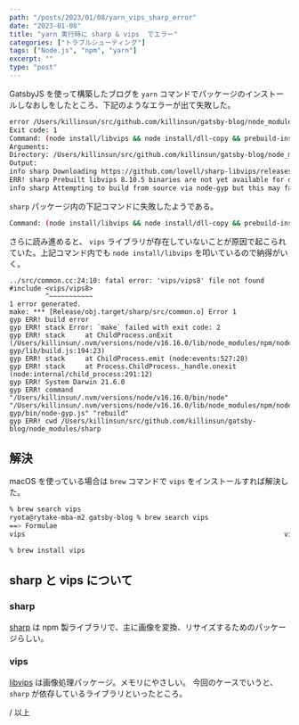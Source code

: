 ```yaml
---
path: "/posts/2023/01/08/yarn_vips_sharp_error"
date: "2023-01-08"
title: "yarn 実行時に sharp & vips  でエラー"
categories: ["トラブルシューティング"]
tags: ["Node.js", "npm", "yarn"]
excerpt: ""
type: "post"
---
```


GatsbyJS を使って構築したブログを `yarn` コマンドでパッケージのインストールしなおしをしたところ、下記のようなエラーが出て失敗した。

```bash
error /Users/killinsun/src/github.com/killinsun/gatsby-blog/node_modules/sharp: Command failed.
Exit code: 1
Command: (node install/libvips && node install/dll-copy && prebuild-install) || (node-gyp rebuild && node install/dll-copy)
Arguments:
Directory: /Users/killinsun/src/github.com/killinsun/gatsby-blog/node_modules/sharp
Output:
info sharp Downloading https://github.com/lovell/sharp-libvips/releases/download/v8.10.5/libvips-8.10.5-darwin-arm64v8.tar.br
ERR! sharp Prebuilt libvips 8.10.5 binaries are not yet available for darwin-arm64v8
info sharp Attempting to build from source via node-gyp but this may fail due to the above error
```

`sharp` パッケージ内の下記コマンドに失敗したようである。

```bash
Command: (node install/libvips && node install/dll-copy && prebuild-install) || (node-gyp rebuild && node install/dll-copy)
```

さらに読み進めると、 `vips` ライブラリが存在していないことが原因で起こられていた。上記コマンド内でも `node install/libvips` を叩いているので納得がいく。

```
../src/common.cc:24:10: fatal error: 'vips/vips8' file not found
#include <vips/vips8>
         ^~~~~~~~~~~~
1 error generated.
make: *** [Release/obj.target/sharp/src/common.o] Error 1
gyp ERR! build error
gyp ERR! stack Error: `make` failed with exit code: 2
gyp ERR! stack     at ChildProcess.onExit (/Users/killinsun/.nvm/versions/node/v16.16.0/lib/node_modules/npm/node_modules/node-gyp/lib/build.js:194:23)
gyp ERR! stack     at ChildProcess.emit (node:events:527:28)
gyp ERR! stack     at Process.ChildProcess._handle.onexit (node:internal/child_process:291:12)
gyp ERR! System Darwin 21.6.0
gyp ERR! command "/Users/killinsun/.nvm/versions/node/v16.16.0/bin/node" "/Users/killinsun/.nvm/versions/node/v16.16.0/lib/node_modules/npm/node_modules/node-gyp/bin/node-gyp.js" "rebuild"
gyp ERR! cwd /Users/killinsun/src/github.com/killinsun/gatsby-blog/node_modules/sharp
```

## 解決

macOS を使っている場合は `brew` コマンドで `vips` をインストールすれば解決した。

```bash
% brew search vips
ryota@rytake-mba-m2 gatsby-blog % brew search vips
==> Formulae
vips                                                                 vip                                                                   vis

% brew install vips
```

## sharp と vips について

### sharp

[sharp](https://www.npmjs.com/package/sharp) は npm 製ライブラリで、主に画像を変換、リサイズするためのパッケージらしい。

### vips

[libvips](https://www.libvips.org) は画像処理パッケージ。メモリにやさしい。
今回のケースでいうと、`sharp` が依存しているライブラリといったところ。

/ 以上
